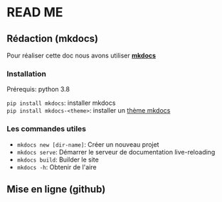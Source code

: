 # READ ME

## Rédaction (mkdocs)
Pour réaliser cette doc nous avons utiliser [**mkdocs**](https://www.mkdocs.org/)  

### Installation
Prérequis: python 3.8

`pip install mkdocs`: installer mkdocs  
`pip install mkdocs-<theme>`: installer un [thème mkdocs](https://github.com/mkdocs/mkdocs/wiki/MkDocs-Themes)  

### Les commandes utiles
* `mkdocs new [dir-name]`: Créer un nouveau projet  
* `mkdocs serve`: Démarrer le serveur de documentation live-reloading  
* `mkdocs build`: Builder le site  
* `mkdocs -h`: Obtenir de l'aire  


## Mise en ligne (github)